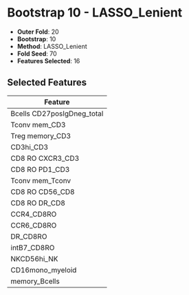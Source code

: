 # Bootstrap 10 - LASSO_Lenient

- **Outer Fold**: 20
- **Bootstrap**: 10
- **Method**: LASSO_Lenient
- **Fold Seed**: 70
- **Features Selected**: 16

## Selected Features

| Feature |
|---------|
| Bcells CD27posIgDneg_total |
| Tconv mem_CD3 |
| Treg memory_CD3 |
| CD3hi_CD3 |
| CD8 RO CXCR3_CD3 |
| CD8 RO PD1_CD3 |
| Tconv mem_Tconv |
| CD8 RO CD56_CD8 |
| CD8 RO DR_CD8 |
| CCR4_CD8RO |
| CCR6_CD8RO |
| DR_CD8RO |
| intB7_CD8RO |
| NKCD56hi_NK |
| CD16mono_myeloid |
| memory_Bcells |

